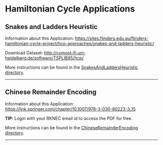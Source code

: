 # Hamiltonian Cycle Applications

## Snakes and Ladders Heuristic

Information about this Application: https://sites.flinders.edu.au/flinders-hamiltonian-cycle-project/hcp-approaches/snakes-and-ladders-heuristic/

Download Dataset: http://comopt.ifi.uni-heidelberg.de/software/TSPLIB95/hcp/

More instructions can be found in the [SnakesAndLaddersHeuristic directory](SnakesAndLaddersHeuristic/).

---

## Chinese Remainder Encoding

Information about this Application: https://link.springer.com/chapter/10.1007/978-3-030-80223-3_15

**TIP:** Login with your RKNEC email id to access the PDF for free.

More instructions can be found in the [ChineseRemainderEncoding directory](ChineseRemainderEncoding/).

---